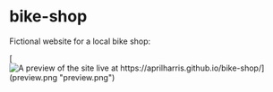 # bike-shop
Fictional website for a local bike shop: 



[![A preview of the site live at https://aprilharris.github.io/bike-shop/](preview.png "preview.png")](https://aprilharris.github.io/bike-shop/)
